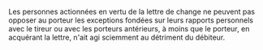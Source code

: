   
 Les personnes actionnées en vertu de la lettre de change ne peuvent pas opposer au porteur les exceptions fondées sur leurs rapports personnels avec le tireur ou avec les porteurs antérieurs, à moins que le porteur, en acquérant la lettre, n'ait agi sciemment au détriment du débiteur.  

  
